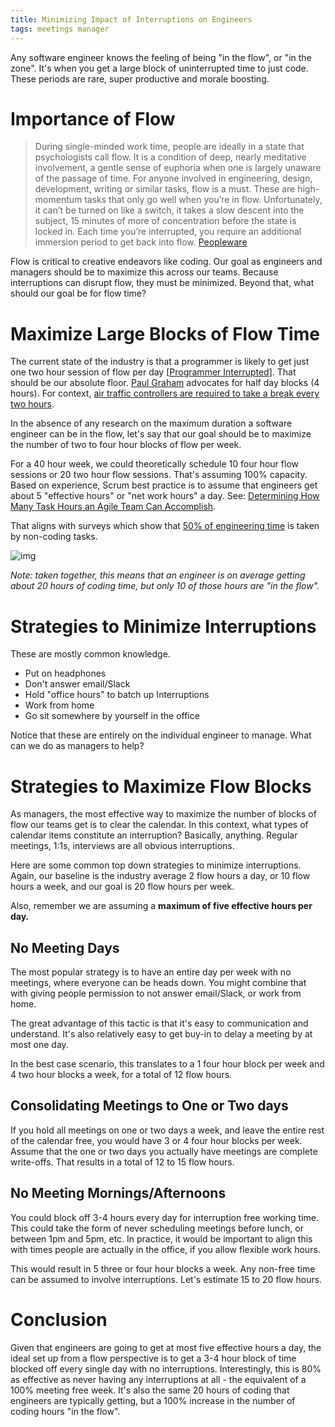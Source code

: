 ```yaml
---
title: Minimizing Impact of Interruptions on Engineers
tags: meetings manager
---
```


Any software engineer knows the feeling of being "in the flow", or
"in the zone". It's when you get a large block of uninterrupted time to just
code. These periods are rare, super productive and morale boosting.

# Importance of Flow

> During single-minded work time, people are ideally in a state that psychologists call flow. It is a condition of deep, nearly meditative involvement, a gentle sense of euphoria when one is largely unaware of the passage of time. For anyone involved in engineering, design, development, writing or similar tasks, flow is a must. These are high-momentum tasks that only go well when you’re in flow. Unfortunately, it can’t be turned on like a switch, it takes a slow descent into the subject, 15 minutes of more of concentration before the state is locked in. Each time you’re interrupted, you require an additional immersion period to get back into flow. [Peopleware](https://www.amazon.com/Peopleware-Productive-Projects-Teams-Second/dp/0932633439)

Flow is critical to creative endeavors like coding. Our goal as engineers and
managers should be to maximize this across our teams. Because interruptions can
disrupt flow, they must be minimized. Beyond that, what should our goal be
for flow time?


# Maximize Large Blocks of Flow Time

The current state of the industry is that a programmer is likely to get just
one two hour session of flow per day [[Programmer Interrupted](http://blog.ninlabs.com/2013/01/programmer-interrupted/)]. That
should be our absolute floor. [Paul Graham](http://www.paulgraham.com/makersschedule.html) advocates for half day blocks (4 hours). For context, [air traffic controllers
are required to take a break every two hours](https://www.quora.com/What-is-a-typical-shift-length-for-an-air-traffic-controller).

In the absence of any research on the maximum duration a software engineer can
be in the flow, let's say that our goal should be to maximize the number of
two to four hour blocks of flow per week.

For a 40 hour week, we could theoretically schedule 10 four hour flow sessions
or 20 two hour flow sessions. That's assuming 100% capacity. Based on experience,
Scrum best practice is to assume that engineers get about 5 "effective hours"
 or "net work hours" a day. See: [Determining How Many Task Hours an Agile Team Can Accomplish](https://www.leadingagile.com/2011/05/determining-how-many-task-hours-an-agile-team-can-accomplish/).

That aligns with surveys which show that [50% of engineering time](http://www.infoworld.com/article/2613762/application-development/software-engineers-spend-lots-of-time-not-building-software.html) is taken by non-coding tasks.

![img](http://images.techhive.com/images/idge/imported/article/ifw/2013/04/08/elasticcloud_swengineer_hours-100422926-orig.png)

*Note: taken together, this means that an engineer is on average getting about
20 hours of coding time, but only 10 of those hours are "in the flow".*


# Strategies to Minimize Interruptions

These are mostly common knowledge.

- Put on headphones
- Don't answer email/Slack
- Hold "office hours" to batch up Interruptions
- Work from home
- Go sit somewhere by yourself in the office

Notice that these are entirely on the individual engineer to manage. What
can we do as managers to help?


# Strategies to Maximize Flow Blocks

As managers, the most effective way to maximize the number of blocks of flow
our teams get is to clear the calendar. In this context, what types of calendar
items constitute an interruption? Basically, anything. Regular meetings, 1:1s,
interviews are all obvious interruptions.

Here are some common top down strategies to minimize interruptions. Again, our
baseline is the industry average 2 flow hours a day, or 10 flow hours a week,
and our goal is 20 flow hours per week.

Also, remember we are assuming a **maximum of five effective hours per day.**

## No Meeting Days

The most popular strategy is to have an entire day per week with no meetings,
where everyone can be heads down. You might combine that with giving people
permission to not answer email/Slack, or work from home.

The great advantage of this tactic is that it's easy to communication and
understand. It's also relatively easy to get buy-in to delay a meeting by at
most one day.

In the best case scenario, this translates to a 1 four hour block
per week and 4 two hour blocks a week, for a total of 12 flow hours.

## Consolidating Meetings to One or Two days

If you hold all meetings on one or two days a week, and leave the entire rest
of the calendar free, you would have 3 or 4 four hour blocks per week. Assume
that the one or two days you actually have meetings are complete write-offs.
That results in a total of 12 to 15 flow hours.

## No Meeting Mornings/Afternoons

You could block off 3-4 hours every day for interruption free working
time. This could take the form of never scheduling meetings before lunch,
or between 1pm and 5pm, etc. In practice, it would be important to align
this with times people are actually in the office, if you allow flexible work
hours.

This would result in 5 three or four hour blocks a week. Any non-free time
can be assumed to involve interruptions. Let's estimate 15 to 20 flow hours.

# Conclusion

Given that engineers are going to get at most five effective hours a day, the
ideal set up from a flow perspective is to get a 3-4 hour block of time blocked off
every single day with no interruptions. Interestingly, this is 80% as effective
as never having any interruptions at all - the equivalent of a 100% meeting
free week. It's also the same 20 hours of coding that engineers are typically
getting, but a 100% increase in the number of coding hours "in the flow".
